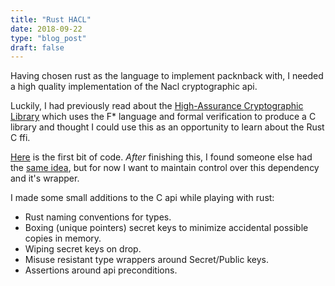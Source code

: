 ```yaml
---
title: "Rust HACL"
date: 2018-09-22
type: "blog_post"
draft: false
---
```


Having chosen rust as the language to implement packnback with, I needed a high
quality implementation of the Nacl cryptographic api.

Luckily, I had previously read about the [High-Assurance Cryptographic Library](https://github.com/project-everest/hacl-star)
which uses the F* language and formal verification to produce a C library and thought I could use this as an opportunity to learn
about the Rust C ffi. 

[Here](https://github.com/packnback/rust-haclstar) is the first bit of code. *After* finishing this, I found someone
else had the [same idea](https://github.com/quininer/rust-hacl-star), but for now I want to maintain control over this
dependency and it's wrapper.

I made some small additions to the C api while playing with rust:

- Rust naming conventions for types.
- Boxing (unique pointers) secret keys to minimize accidental possible copies in memory.
- Wiping secret keys on drop.
- Misuse resistant type wrappers around Secret/Public keys.
- Assertions around api preconditions.
